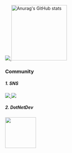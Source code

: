 <a href="https://hits.seeyoufarm.com">
    <img src="https://hits.seeyoufarm.com/api/count/incr/badge.svg?url=https%3A%2F%2Fgithub.com%2Fhigun295%2Fhit-counter&count_bg=%230073FF&title_bg=%239C6129&icon=creativecommons.svg&icon_color=%23E7E7E7&title=hits&edge_flat=false"/>
</a>


<td>
    <img src="https://github-readme-stats.vercel.app/api?username=higun295&show_icons=true&theme=dracula" alt="Anurag's GitHub stats" height="180">
</td>


<!-- <table>
    <tr>
        <td>
            <img src="https://github-readme-stats.vercel.app/api?username=higun295&show_icons=true&theme=dracula" alt="Anurag's GitHub stats" 
                 height="180">
        </td>
        <td>
            <a href="https://github.com/higun295/github-readme-stats">
                <img src="https://github-readme-stats.vercel.app/api/top-langs/?username=higun295&layout=compact" alt="Top Languages"
                     height="180">
            </a>
        </td>
    </tr>
</table>
-->

<!--
<table>
    <tr>
        <td>
            <img src="http://mazassumnida.wtf/api/v2/generate_badge?boj=higun295"
                 height="180">
        </td>
        <td>
            <img src="http://mazandi.herokuapp.com/api?handle=higun295&theme=warm"
                 height="180"/>
        </td>
    </tr>
</table>
-->

</br>

<h3>Community</h3>
<h5>
    1. SNS
</h5>
<a href="https://blog.naver.com/comavler">
    <img src="https://img.shields.io/badge/COMAVLER'S BLOG-03C75A?style=for-the-badge&logo=Naver&logoColor=white">
</a>
<a href="https://www.linkedin.com/in/heekwon-shin-51585b122/?locale=en_US">
    <img src="https://img.shields.io/badge/LinkedIn-0A66C2?style=for-the-badge&logo=LinkedIn&logoColor=white">
</a>
<h5>
    2. DotNetDev
</h5>
<a href="https://forum.dotnetdev.kr/u/comavler/summary">
    <img src="https://profile.dotnetdev-badge.kr/api/v1/badge/medium?id=comavler&theme=Dotnet" height="100"/>
</a>

<!--
[![Solved.ac 프로필](http://mazassumnida.wtf/api/v2/generate_badge?boj=higun295)](https://solved.ac/higun295)
![Solved.ac 프로필](http://mazassumnida.wtf/api/v2/generate_badge?boj=higun295)

![mazandi profile](http://mazandi.herokuapp.com/api?handle={handle}&theme=warm)
<img src="http://mazandi.herokuapp.com/api?handle={handle}&theme=warm"/>
-->
